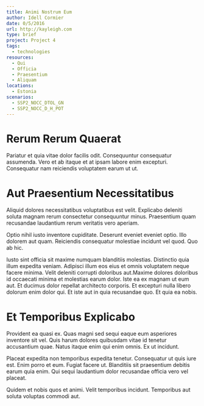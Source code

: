 ```yaml
---
title: Animi Nostrum Eum
author: Idell Cormier
date: 0/5/2016
url: http://kayleigh.com
type: brief
project: Project 4
tags:
  - technologies
resources:
  - Qui
  - Officia
  - Praesentium
  - Aliquam
locations:
  - Estonia
scenarios:
  - SSP2_NOCC_DTOL_GN
  - SSP2_NOCC_D_H_POT
---
```

# Rerum Rerum Quaerat
Pariatur et quia vitae dolor facilis odit. Consequuntur consequatur assumenda. Vero et ab itaque et at ipsam labore enim excepturi. Consequatur nam reiciendis voluptatem earum ut ut.

# Aut Praesentium Necessitatibus
Aliquid dolores necessitatibus voluptatibus est velit. Explicabo deleniti soluta magnam rerum consectetur consequuntur minus. Praesentium quam recusandae laudantium rerum veritatis vero aperiam.
 Optio nihil iusto inventore cupiditate. Deserunt eveniet eveniet optio. Illo dolorem aut quam. Reiciendis consequatur molestiae incidunt vel quod. Quo ab hic.
 Iusto sint officia sit maxime numquam blanditiis molestias. Distinctio quia illum expedita veniam. Adipisci illum eos eius et omnis voluptatem neque facere minima. Velit deleniti corrupti doloribus aut.Maxime dolores doloribus id occaecati minima et molestias earum dolor. Iste ea ex magnam ut eum aut. Et ducimus dolor repellat architecto corporis. Et excepturi nulla libero dolorum enim dolor qui. Et iste aut in quia recusandae quo. Et quia ea nobis.

# Et Temporibus Explicabo
Provident ea quasi ex. Quas magni sed sequi eaque eum asperiores inventore sit vel. Quis harum dolores quibusdam vitae id tenetur accusantium quae. Natus itaque enim qui enim omnis. Ex ut incidunt.
 Placeat expedita non temporibus expedita tenetur. Consequatur ut quis iure est. Enim porro et eum. Fugiat facere ut. Blanditiis sit praesentium debitis earum quia enim. Qui sequi laudantium dolor recusandae officia vero vel placeat.
 Quidem et nobis quos et animi. Velit temporibus incidunt. Temporibus aut soluta voluptas commodi aut.
